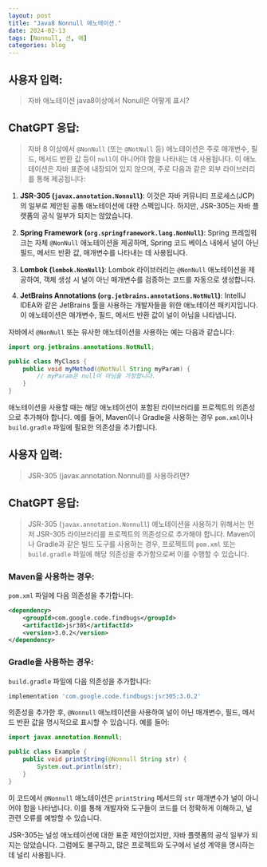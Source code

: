 ```yaml
---
layout: post
title: "Java8 Nonnull 애노테이션."
date: 2024-02-13
tags: [Nonnull, 션, 애]
categories: blog
---
```


## 사용자 입력:
> 자바 애노테이션 java8이상에서 Nonull은 어떻게 표시?

## ChatGPT 응답:
> 자바 8 이상에서 `@NonNull` (또는 `@NotNull` 등) 애노테이션은 주로 매개변수, 필드, 메서드 반환 값 등이 `null`이 아니어야 함을 나타내는 데 사용됩니다. 이 애노테이션은 자바 표준에 내장되어 있지 않으며, 주로 다음과 같은 외부 라이브러리를 통해 제공됩니다:

1. **JSR-305 (`javax.annotation.Nonnull`)**: 이것은 자바 커뮤니티 프로세스(JCP)의 일부로 제안된 공통 애노테이션에 대한 스펙입니다. 하지만, JSR-305는 자바 플랫폼의 공식 일부가 되지는 않았습니다.

2. **Spring Framework (`org.springframework.lang.NonNull`)**: Spring 프레임워크는 자체 `@NonNull` 애노테이션을 제공하며, Spring 코드 베이스 내에서 널이 아닌 필드, 메서드 반환 값, 매개변수를 나타내는 데 사용됩니다.

3. **Lombok (`lombok.NonNull`)**: Lombok 라이브러리는 `@NonNull` 애노테이션을 제공하여, 객체 생성 시 널이 아닌 매개변수를 검증하는 코드를 자동으로 생성합니다.

4. **JetBrains Annotations (`org.jetbrains.annotations.NotNull`)**: IntelliJ IDEA와 같은 JetBrains 툴을 사용하는 개발자들을 위한 애노테이션 패키지입니다. 이 애노테이션은 매개변수, 필드, 메서드 반환 값이 널이 아님을 나타냅니다.

자바에서 `@NonNull` 또는 유사한 애노테이션을 사용하는 예는 다음과 같습니다:

```java
import org.jetbrains.annotations.NotNull;

public class MyClass {
    public void myMethod(@NotNull String myParam) {
        // myParam은 null이 아님을 가정합니다.
    }
}
```

애노테이션을 사용할 때는 해당 애노테이션이 포함된 라이브러리를 프로젝트의 의존성으로 추가해야 합니다. 예를 들어, Maven이나 Gradle을 사용하는 경우 `pom.xml`이나 `build.gradle` 파일에 필요한 의존성을 추가합니다.

## 사용자 입력:
> JSR-305 (javax.annotation.Nonnull)를 사용하려면?

## ChatGPT 응답:
> JSR-305 (`javax.annotation.Nonnull`) 애노테이션을 사용하기 위해서는 먼저 JSR-305 라이브러리를 프로젝트의 의존성으로 추가해야 합니다. Maven이나 Gradle과 같은 빌드 도구를 사용하는 경우, 프로젝트의 `pom.xml` 또는 `build.gradle` 파일에 해당 의존성을 추가함으로써 이를 수행할 수 있습니다.

### Maven을 사용하는 경우:

`pom.xml` 파일에 다음 의존성을 추가합니다:

```xml
<dependency>
    <groupId>com.google.code.findbugs</groupId>
    <artifactId>jsr305</artifactId>
    <version>3.0.2</version>
</dependency>
```

### Gradle을 사용하는 경우:

`build.gradle` 파일에 다음 의존성을 추가합니다:

```gradle
implementation 'com.google.code.findbugs:jsr305:3.0.2'
```

의존성을 추가한 후, `@Nonnull` 애노테이션을 사용하여 널이 아닌 매개변수, 필드, 메서드 반환 값을 명시적으로 표시할 수 있습니다. 예를 들어:

```java
import javax.annotation.Nonnull;

public class Example {
    public void printString(@Nonnull String str) {
        System.out.println(str);
    }
}
```

이 코드에서 `@Nonnull` 애노테이션은 `printString` 메서드의 `str` 매개변수가 널이 아니어야 함을 나타냅니다. 이를 통해 개발자와 도구들이 코드를 더 정확하게 이해하고, 널 관련 오류를 예방할 수 있습니다.

JSR-305는 널성 애노테이션에 대한 표준 제안이었지만, 자바 플랫폼의 공식 일부가 되지는 않았습니다. 그럼에도 불구하고, 많은 프로젝트와 도구에서 널성 계약을 명시하는 데 널리 사용됩니다.

